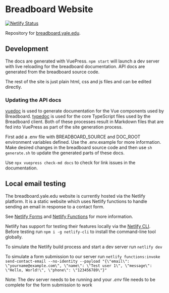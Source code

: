 # Breadboard Website
[![Netlify Status](https://api.netlify.com/api/v1/badges/91fee330-078d-4824-ae06-ced5e4888b31/deploy-status)](https://app.netlify.com/sites/wizardly-kepler-096cf8/deploys)

Repository for [breadboard.yale.edu](https://breadboard.yale.edu).
## Development
The docs are generated with VuePress. `npm start` will launch a dev server with live reloading for the breadboard documentation. API docs are generated from the breadboard source code.

The rest of the site is just plain html, css and js files and can be edited directly.

### Updating the API docs
[vuedoc] is used to generate documentation for the Vue components used by Breadboard. [typedoc] is used for the core TypeScript files used by the Breadboard client. Both of these processes result in Markdown files that are fed into VuePress as part of the site generation process. 

First add a .env file with BREADBOARD_SOURCE and DOC_ROOT environment variables defined. Use the .env.example for more information. Make desired changes in the breadboard source code and then use `sh generate.sh` to update the generated parts of these docs.

Use `npx vuepress check-md docs` to check for link issues in the documentation.


## Local email testing
The breadboard.yale.edu website is currently hosted via the Netlify platform. It is a static website which uses Netlify functions to handle sending an email in response to a contact form.

See [Netlify Forms](https://docs.netlify.com/forms/setup/) and [Netlify Functions](https://docs.netlify.com/functions/overview/) for more information.

Netlify has support for testing their features locally via the [Netlify CLI](https://docs.netlify.com/cli/get-started/).
Before testing run `npm i -g netlify-cli` to install the command-line tool globally.

To simulate the Netlify build process and start a dev server run `netlify dev`

To simulate a form submission to our server run `netlify functions:invoke send-contact-email --no-identity --payload "{\"email\": \"yourname@example.com\", \"name\": \"Test user 1\", \"message\": \"Hello, World!\", \"phone\": \"123456789\"}"`

Note: The dev server needs to be running and your *.env* file needs to be complete for the form submission to work


[vuedoc]: https://github.com/vuedoc/md
[typedoc]: https://typedoc.org/